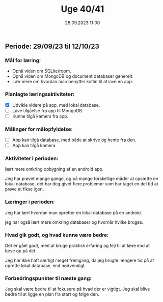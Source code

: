 ﻿---
title: Uge 40/41
date: 28.09.2023 11:00
categories: [Projekt]
tags: [læringsplan]
---
## Periode: 29/09/23 til 12/10/23

### Mål for læring:
- Opnå viden om SQLite/room.
- Opnå viden om MongoDB og document databaser generelt.
- Lær mere om hvordan man benytter kotlin til at lave en app.

### Planlagte læringsaktiviteter:
- [x] Udvikle videre på app, med lokal database.
- [ ] Lave tilgåelse fra app til MongoDB.
- [ ] Kunne tilgå kamera fra app.

### Målinger for målopfyldelse:
- [ ] App kan tilgå database, med både at skrive og hente fra den.
- [ ] App kan tilgå kamera

### Aktiviteter i perioden:
lært mere omkring opbygning af en android app.

Jeg har prøvet mange gange, og på mange forskellige måder at opsætte en lokal database, 
det har dog givet flere problemer som har taget en del tid at prøve at fikse igen.

### Læringer i perioden:

Jeg har lært hvordan man opretter en lokal database på en android. 

jeg har også lært mere omkring databaser og hvornår hvilke bruges.


### Hvad gik godt, og hvad kunne være bedre:
Det er gået godt, med at bruge praktisk erfaring og fejl til at lære end at læse op på det.

Jeg har ikke haft særligt meget fremgang, da jeg brugte længere tid på at oprette lokal database, end nødvendigt.

### Forbedringspunkter til næste gang:

Jeg skal være bedre til at fokusere på hvad der er vigtigt. 
Jeg skal blive bedre til at ligge en plan fra start og følge den.

